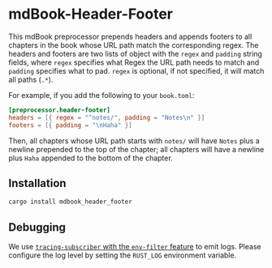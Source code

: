# mdBook-Header-Footer

This mdBook preprocessor prepends headers and appends footers to
all chapters in the book whose URL path match the corresponding regex.
The headers and footers are two lists of object with the `regex` and `padding`
string fields, where `regex` specifies what Regex the URL path needs to
match and `padding` specifies what to pad.
`regex` is optional, if not specified, it will match all paths (`.*`).

For example, if you add the following to your `book.toml`:

```toml
[preprocessor.header-footer]
headers = [{ regex = "^notes/", padding = "Notes\n" }]
footers = [{ padding = "\nHaha" }]
```

Then, all chapters whose URL path starts with `notes/` will have `Notes`
plus a newline prepended to the top of the chapter;
all chapters will have a newline plus `Haha` appended to the bottom of
the chapter.

## Installation

```sh
cargo install mdbook_header_footer
```

## Debugging

We use [`tracing-subscriber` with the `env-filter`
feature](https://docs.rs/tracing-subscriber/latest/tracing_subscriber/#feature-flags)
to emit logs.
Please configure the log level by setting the `RUST_LOG` environment variable.
